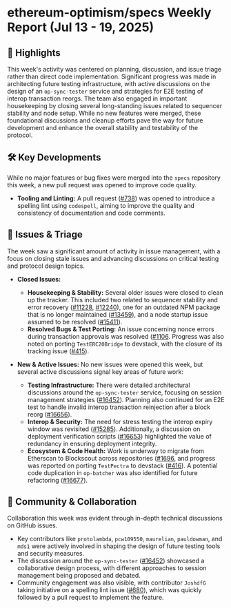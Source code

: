 # ethereum-optimism/specs Weekly Report (Jul 13 - 19, 2025)

## 🚀 Highlights
This week's activity was centered on planning, discussion, and issue triage rather than direct code implementation. Significant progress was made in architecting future testing infrastructure, with active discussions on the design of an `op-sync-tester` service and strategies for E2E testing of interop transaction reorgs. The team also engaged in important housekeeping by closing several long-standing issues related to sequencer stability and node setup. While no new features were merged, these foundational discussions and cleanup efforts pave the way for future development and enhance the overall stability and testability of the protocol.

## 🛠️ Key Developments
While no major features or bug fixes were merged into the `specs` repository this week, a new pull request was opened to improve code quality.

*   **Tooling and Linting:** A pull request ([#738](https://github.com/ethereum-optimism/specs/pull/738)) was opened to introduce a spelling lint using `codespell`, aiming to improve the quality and consistency of documentation and code comments.

## 🐛 Issues & Triage
The week saw a significant amount of activity in issue management, with a focus on closing stale issues and advancing discussions on critical testing and protocol design topics.

*   **Closed Issues:**
    *   **Housekeeping & Stability:** Several older issues were closed to clean up the tracker. This included two related to sequencer stability and error recovery ([#11228](https://github.com/ethereum-optimism/specs/issues/11228), [#12240](https://github.com/ethereum-optimism/specs/issues/12240)), one for an outdated NPM package that is no longer maintained ([#13459](https://github.com/ethereum-optimism/specs/issues/13459)), and a node startup issue assumed to be resolved ([#15411](https://github.com/ethereum-optimism/specs/issues/15411)).
    *   **Resolved Bugs & Test Porting:** An issue concerning nonce errors during transaction approvals was resolved ([#1106](https://github.com/ethereum-optimism/specs/issues/1106]). Progress was also noted on porting `TestERC20Bridge` to devstack, with the closure of its tracking issue ([#415](https://github.com/ethereum-optimism/specs/issues/415)).

*   **New & Active Issues:**
    No new issues were opened this week, but several active discussions signal key areas of future work:
    *   **Testing Infrastructure:** There were detailed architectural discussions around the `op-sync-tester` service, focusing on session management strategies ([#16452](https://github.com/ethereum-optimism/specs/issues/16452)). Planning also continued for an E2E test to handle invalid interop transaction reinjection after a block reorg ([#16656](https://github.com/ethereum-optimism/specs/issues/16656)).
    *   **Interop & Security:** The need for stress testing the interop expiry window was revisited ([#15285](https://github.com/ethereum-optimism/specs/issues/15285)). Additionally, a discussion on deployment verification scripts ([#16653](https://github.com/ethereum-optimism/specs/issues/16653)) highlighted the value of redundancy in ensuring deployment integrity.
    *   **Ecosystem & Code Health:** Work is underway to migrate from Etherscan to Blockscout across repositories ([#1696](https://github.com/ethereum-optimism/specs/issues/1696]), and progress was reported on porting `TestPectra` to devstack ([#416](https://github.com/ethereum-optimism/specs/issues/416)). A potential code duplication in `op-batcher` was also identified for future refactoring ([#16677](https://github.com/ethereum-optimism/specs/issues/16677)).

## 💬 Community & Collaboration
Collaboration this week was evident through in-depth technical discussions on GitHub issues.
*   Key contributors like `protolambda`, `pcw109550`, `maurelian`, `pauldowman`, and `mds1` were actively involved in shaping the design of future testing tools and security measures.
*   The discussion around the `op-sync-tester` ([#16452](https://github.com/ethereum-optimism/specs/issues/16452)) showcased a collaborative design process, with different approaches to session management being proposed and debated.
*   Community engagement was also visible, with contributor `JoshdfG` taking initiative on a spelling lint issue ([#680](https://github.com/ethereum-optimism/specs/issues/680)), which was quickly followed by a pull request to implement the feature.